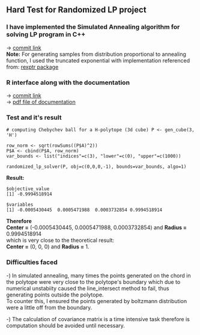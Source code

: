 ## Hard Test for Randomized LP project

### I have implemented the Simulated Annealing algorithm for solving LP program in C++
-> [commit link](https://github.com/vaithak/volume_approximation/commit/a8adb69249093ff96cf3c97f39ab6a18b880b05c)     
**Note:** For generating samples from distribution proportional to annealing function, I used the truncated exponential with implementation referenced from: [rexptr package](https://rdrr.io/cran/RGeode/src/R/rexptr.R)  

### R interface along with the documentation
-> [commit link](https://github.com/vaithak/volume_approximation/commit/03544bc51584d80d24be5427e6e13d52f2061914)  
-> [pdf file of documentation](https://github.com/vaithak/GeomScale_LP/blob/master/randomized_lp_solver.pdf)  

### Test and it's result
```{r}
# computing Chebychev ball for a H-polytope (3d cube) P <- gen_cube(3, 'H')

row_norm <- sqrt(rowSums((P$A)^2))
P$A <- cbind(P$A, row_norm) 
var_bounds <- list("indices"=c(3), "lower"=c(0), "upper"=c(1000))  

randomized_lp_solver(P, obj=c(0,0,0,-1), bounds=var_bounds, algo=1)
```  
**Result:**  
```
$objective_value
[1] -0.9994518914

$variables
[1] -0.0005430445  0.0005471988  0.0003732854 0.9994518914
```   
**Therefore**  
**Center =** (-0.0005430445, 0.0005471988, 0.0003732854) and **Radius =** 0.9994518914  
which is very close to the theoretical result:  
**Center =** (0, 0, 0) and **Radius =** 1.  

### Difficulties faced
  -)  In simulated annealing, many times the points generated on the chord in the polytope were very close to the polytope's boundary which due to numerical unstabiity caused the line_intersect method to fail, thus generating points outside the polytope.  
  To counter this, I ensured the points generated by boltzmann distribution were a little off from the boundary.  
  
  -) The calculation of covariance matrix is a time intensive task therefore is computation should be avoided until necessary.  
